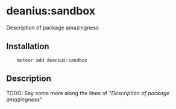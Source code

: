 # deanius:sandbox

Description of package amazingness 

## Installation

```
    meteor add deanius:sandbox
```

## Description

TODO: Say some more along the lines of *"Description of package amazingness"*